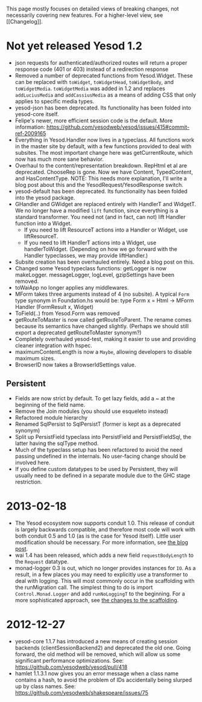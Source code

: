 This page mostly focuses on detailed views of breaking changes, not necessarily covering new features. For a higher-level view, see [[Changelog]].

# Not yet released Yesod 1.2

* json requests for authenticated/authorized routes will return a proper response code (401 or 403) instead of a redirection response
* Removed a number of deprecated functions from Yesod.Widget. These can be replaced with `toWidget`, `toWidgetHead`, `toWidgetBody`, and `toWidgetMedia`. `toWidgetMedia` was added in 1.2 and replaces `addLuciusMedia` and `addCassiusMedia` as a means of adding CSS that only applies to specific media types.
* yesod-json has been deprecated. Its functionality has been folded into yesod-core itself.
* Felipe's newer, more efficient session code is the default. More information: https://github.com/yesodweb/yesod/issues/415#commit-ref-2009165
* Everything in Yesod.Handler now lives in a typeclass. All functions work in the master site by default, with a few functions provided to deal with subsites. The most important change here was getCurrentRoute, which now has much more sane behavior.
* Overhaul to the content/representation breakdown. RepHtml et al are deprecated. ChooseRep is gone. Now we have Content, TypedContent, and HasContentType. NOTE: This needs more explanation, I'll write a blog post about this and the YesodRequest/YesodResponse switch.
* yesod-default has been deprecated. Its functionality has been folded into the yesod package.
* GHandler and GWidget are replaced entirely with HandlerT and WidgetT. We no longer have a modified `lift` function, since everything is a standard transformer. You need not (and in fact, can not) lift Handler function into a Widget.
    * If you need to lift ResourceT actions into a Handler or Widget, use liftResourceT.
    * If you need to lift HandlerT actions into a Widget, use handlerToWidget. (Depending on how we go forward with the Handler typeclasses, we may provide liftHandler.)
* Subsite creation has been overhauled entirely. Need a blog post on this.
* Changed some Yesod typeclass functions: getLogger is now makeLogger. messageLogger, logLevel, gzipSettings have been removed.
* toWaiApp no longer applies any middlewares.
* MForm takes three arguments instead of 4 (no subsite). A typical `Form` type synonym in Foundation.hs would be: type Form x = Html -> MForm Handler (FormResult x, Widget)
* ToField(..) from Yesod.Form was removed
* getRouteToMaster is now called getRouteToParent. The rename comes because its semantics have changed slightly. (Perhaps we should still export a deprecated getRouteToMaster synonym?)
* Completely overhauled yesod-test, making it easier to use and providing cleaner integration with hspec.
* maximumContentLength is now a `Maybe`, allowing developers to disable maximum sizes.
* BrowserID now takes a BrowserIdSettings value.

## Persistent

* Fields are now strict by default. To get lazy fields, add a ~ at the beginning of the field name.
* Remove the Join modules (you should use esqueleto instead)
* Refactored module hierarchy
* Renamed SqlPersist to SqlPersistT (former is kept as a deprecated synonym)
* Split up PersistField typeclass into PersistField and PersistFieldSql, the latter having the sqlType method.
* Much of the typeclass setup has been refactored to avoid the need passing undefined in the internals. No user-facing change should be involved here.
* If you define custom datatypes to be used by Persistent, they will usually need to be defined in a separate module due to the GHC stage restriction.

# 2013-02-18

* The Yesod ecosystem now supports conduit 1.0. This release of conduit is largely backwards compatible, and therefore most code will work with both conduit 0.5 and 1.0 (as is the case for Yesod itself). Little user modification should be necessary. For more information, see [the blog post](http://www.yesodweb.com/blog/2013/02/upcoming-conduit-1-0).
* wai 1.4 has been released, which adds a new field `requestBodyLength` to the `Request` datatype.
* monad-logger 0.3 is out, which no longer provides instances for `IO`. As a result, in a few places you may need to explicitly use a transformer to deal with logging. This will most commonly occur in the scaffolding with the runMigration call. The simplest thing to do is import `Control.Monad.Logger` and add `runNoLoggingT` to the beginning. For a more sophisticated approach, see [the changes to the scaffolding](https://github.com/yesodweb/yesod-scaffold/commit/578ae4068fd99c3a8ed219db75f477e44da484a4#L0R66).

# 2012-12-27

* yesod-core 1.1.7 has introduced a new means of creating session backends (clientSessionBackend2) and deprecated the old one. Going forward, the old method will be removed, which will allow us some significant performance optimizations. See: https://github.com/yesodweb/yesod/pull/418
* hamlet 1.1.3.1 now gives you an error message when a class name contains a hash, to avoid the problem of IDs accidentally being slurped up by class names. See: https://github.com/yesodweb/shakespeare/issues/75